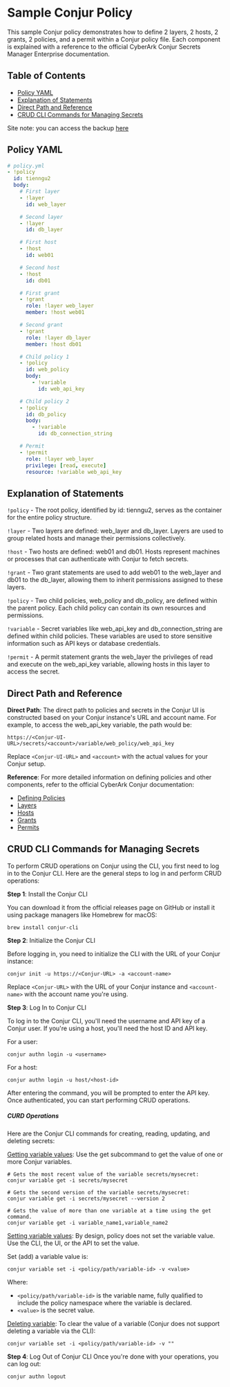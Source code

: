 # Sample Conjur Policy

This sample Conjur policy demonstrates how to define 2 layers, 2 hosts, 2 grants, 2 policies, and a permit within a Conjur policy file. Each component is explained with a reference to the official CyberArk Conjur Secrets Manager Enterprise documentation.

## Table of Contents

- [Policy YAML](#policy-yaml)
- [Explanation of Statements](#explanation-of-statements)
- [Direct Path and Reference](#direct-path-and-reference)
- [CRUD CLI Commands for Managing Secrets](#crud-cli-commands-for-managing-secrets)

Site note: you can access the backup [here](tienngu2_sample2.yaml)
## Policy YAML

```yaml
# policy.yml
- !policy
  id: tienngu2
  body:
    # First layer
    - !layer
      id: web_layer

    # Second layer
    - !layer
      id: db_layer

    # First host
    - !host
      id: web01

    # Second host
    - !host
      id: db01

    # First grant
    - !grant
      role: !layer web_layer
      member: !host web01

    # Second grant
    - !grant
      role: !layer db_layer
      member: !host db01

    # Child policy 1
    - !policy
      id: web_policy
      body:
        - !variable
          id: web_api_key

    # Child policy 2
    - !policy
      id: db_policy
      body:
        - !variable
          id: db_connection_string

    # Permit
    - !permit
      role: !layer web_layer
      privilege: [read, execute]
      resource: !variable web_api_key
```

## Explanation of Statements

`!policy` - The root policy, identified by id: tienngu2, serves as the container for the entire policy structure.

`!layer` - Two layers are defined: web_layer and db_layer. Layers are used to group related hosts and manage their permissions collectively.

`!host` - Two hosts are defined: web01 and db01. Hosts represent machines or processes that can authenticate with Conjur to fetch secrets.

`!grant` - Two grant statements are used to add web01 to the web_layer and db01 to the db_layer, allowing them to inherit permissions assigned to these layers.

`!policy` - Two child policies, web_policy and db_policy, are defined within the parent policy. Each child policy can contain its own resources and permissions.

`!variable` - Secret variables like web_api_key and db_connection_string are defined within child policies. These variables are used to store sensitive information such as API keys or database credentials.

`!permit` - A permit statement grants the web_layer the privileges of read and execute on the web_api_key variable, allowing hosts in this layer to access the secret.


## Direct Path and Reference

**Direct Path**: The direct path to policies and secrets in the Conjur UI is constructed based on your Conjur instance's URL and account name. For example, to access the web_api_key variable, the path would be:

```
https://<Conjur-UI-URL>/secrets/<account>/variable/web_policy/web_api_key
```
Replace `<Conjur-UI-URL>` and `<account>` with the actual values for your Conjur setup.

**Reference**: For more detailed information on defining policies and other components, refer to the official CyberArk Conjur documentation:

- [Defining Policies](https://docs.cyberark.com/conjur-enterprise/latest/en/Content/Operations/Policy/policy-syntax.htm)
- [Layers](https://docs.cyberark.com/conjur-enterprise/latest/en/Content/Operations/Policy/statement-ref-layer.htm)
- [Hosts](https://docs.cyberark.com/Product-Doc/OnlineHelp/AAM-DAP/Latest/en/Content/Operations/Policy/statement-ref-host.htm)
- [Grants](https://docs.cyberark.com/conjur-enterprise/latest/en/Content/Operations/Policy/statement-ref-grant.htm)
- [Permits](https://docs.cyberark.com/conjur-enterprise/latest/en/Content/Operations/Policy/statement-ref-permit.htm)


## CRUD CLI Commands for Managing Secrets

To perform CRUD operations on Conjur using the CLI, you first need to log in to the Conjur CLI. Here are the general steps to log in and perform CRUD operations:

**Step 1**: Install the Conjur CLI

You can download it from the official releases page on GitHub or install it using package managers like Homebrew for macOS:
```
brew install conjur-cli
```

**Step 2**: Initialize the Conjur CLI

Before logging in, you need to initialize the CLI with the URL of your Conjur instance:
```
conjur init -u https://<Conjur-URL> -a <account-name>
```

Replace `<Conjur-URL>` with the URL of your Conjur instance and `<account-name>` with the account name you're using.

**Step 3**: Log In to Conjur CLI

To log in to the Conjur CLI, you'll need the username and API key of a Conjur user. If you're using a host, you'll need the host ID and API key.

For a user:
```
conjur authn login -u <username>
```

For a host:
```
conjur authn login -u host/<host-id>
```
After entering the command, you will be prompted to enter the API key. Once authenticated, you can start performing CRUD operations.

##### CURD Operations

Here are the Conjur CLI commands for creating, reading, updating, and deleting secrets:

[Getting variable values](https://docs.cyberark.com/conjur-enterprise/latest/en/Content/Developer/CLI/cli-variable.htm?tocpath=Developer%7CConjur%20CLI%7CConjur%20CLI%20command%20reference%7C_____11#variableget): Use the get subcommand to get the value of one or more Conjur variables.

```
# Gets the most recent value of the variable secrets/mysecret:
conjur variable get -i secrets/mysecret

# Gets the second version of the variable secrets/mysecret:
conjur variable get -i secrets/mysecret --version 2

# Gets the value of more than one variable at a time using the get command.
conjur variable get -i variable_name1,variable_name2
```

[Setting variable values](https://docs.cyberark.com/conjur-enterprise/13.0/en/Content/Operations/Policy/statement-ref-variable.htm#Settingvariablevalues): By design, policy does not set the variable value. Use the CLI, the UI, or the API to set the value.

Set (add) a variable value is:
```
conjur variable set -i <policy/path/variable-id> -v <value>
```
Where:
- `<policy/path/variable-id>` is the variable name, fully qualified to include the policy namespace where the variable is declared.
- `<value>` is the secret value.

[Deleting variable](): To clear the value of a variable (Conjur does not support deleting a variable via the CLI):
```
conjur variable set -i <policy/path/variable-id> -v ""
```

**Step 4**: Log Out of Conjur CLI
Once you're done with your operations, you can log out:
```
conjur authn logout
```